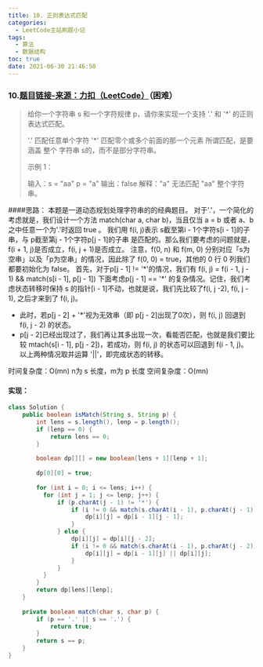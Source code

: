 ```yaml
---
title: 10. 正则表达式匹配
categories:
  - LeetCode主站刷题小记
tags:
  - 算法
  - 数据结构
toc: true
date: 2021-06-30 21:46:50
---
```


[//]: # (下一行开始到<!--more-->为引文部分，引文会显示在预览中)

<!--more-->
<script id="__bs_script__">//<![CDATA[
    document.write("<script async src='http://HOST:3000/browser-sync/browser-sync-client.js?v=2.26.14'><\/script>".replace("HOST", location.hostname));
//]]></script>

[//]: # (下一行开始为正文)
### 10.[题目链接-来源：力扣（LeetCode）](https://leetcode-cn.com/problems/regular-expression-matching)（困难）
>给你一个字符串 s 和一个字符规律 p，请你来实现一个支持 '.' 和 '*' 的正则表达式匹配。
>
>'.' 匹配任意单个字符
>'*' 匹配零个或多个前面的那一个元素
>所谓匹配，是要涵盖 整个 字符串 s的，而不是部分字符串。
>
>
>示例 1：
>
>输入：s = "aa" p = "a"
>输出：false
>解释："a" 无法匹配 "aa" 整个字符串。

####思路：
本题是一道动态规划处理字符串的的经典题目。
对于'.'，一个简化的考虑就是，我们设计一个方法 match(char a, char b)，当且仅当 a = b 或者 a、b之中任意一个为'.'时返回 true 。
我们用 f(i, j)表示 s截至第i - 1个字符s\[i - 1]的子串，与 p截至第j - 1个字符p\[j - 1]的子串 是匹配的。那么我们要考虑的问题就是，f(i + 1, j)是否成立，f(i, j + 1)是否成立。
注意，f(0, n) 和 f(m, 0) 分别对应「s为空串」以及「p为空串」的情况，因此除了 f(0, 0) = true，其他的 0 行 0 列我们都要初始化为 false。
首先，对于p\[j - 1] != '\*'的情况，我们有 f(i, j) = f(i - 1, j - 1) && match(s\[i - 1], p\[j - 1])
下面考虑p\[j - 1] == '\*' 的复杂情况。记住，我们考虑状态转移时保持 s 的指针\[i - 1]不动，也就是说，我们先比较了f(i, j -2), f(i, j - 1), 之后才来到了 f(i, j)。
* 此时，若p\[j - 2] + '\*'视为无效串（即 p\[j - 2]出现了0次），则 f(i, j) 回退到 f(i, j - 2) 的状态。
* p\[j - 2]已经出现过了，我们再让其多出现一次，看能否匹配，也就是我们要比较 mtach(s\[i - 1], p\[j - 2])，若成功，则 f(i, j) 的状态可以回退到 f(i - 1, j)。
以上两种情况取并运算 '||'，即完成状态的转移。

时间复杂度：O(mn) n为 s 长度，m为 p 长度
空间复杂度：O(mn)

#### 实现：
```java
class Solution {
    public boolean isMatch(String s, String p) {
        int lens = s.length(), lenp = p.length();
        if (lenp == 0) {
            return lens == 0;
        }
        
        boolean dp[][] = new boolean[lens + 1][lenp + 1];
        
        dp[0][0] = true;
        
        for (int i = 0; i <= lens; i++) {
          for (int j = 1; j <= lenp; j++) {
              if (p.charAt(j - 1) != '*') {
                  if (i != 0 && match(s.charAt(i - 1), p.charAt(j - 1))) {
                      dp[i][j] = dp[i - 1][j - 1];
                  }
              } else {
                  dp[i][j] = dp[i][j - 2];
                  if (i != 0 && match(s.charAt(i - 1), p.charAt(j - 2))) {
                      dp[i][j] = dp[i - 1][j] || dp[i][j];
                  }
              }
          }
        }
        return dp[lens][lenp];
    }
    
    private boolean match(char s, char p) {
        if (p == '.' || s == '.') {
            return true;
        } 
        return s == p;
    }
}
```